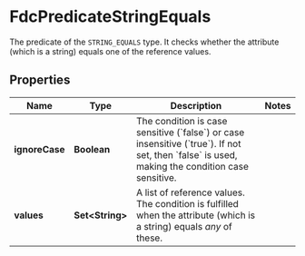 

# FdcPredicateStringEquals

The predicate of the `STRING_EQUALS` type. It checks whether the attribute (which is a string) equals one of the reference values.

## Properties

| Name | Type | Description | Notes |
|------------ | ------------- | ------------- | -------------|
|**ignoreCase** | **Boolean** | The condition is case sensitive (&#x60;false&#x60;) or case insensitive (&#x60;true&#x60;).   If not set, then &#x60;false&#x60; is used, making the condition case sensitive. |  |
|**values** | **Set&lt;String&gt;** | A list of reference values. The condition is fulfilled when the attribute (which is a string) equals *any* of these. |  |



